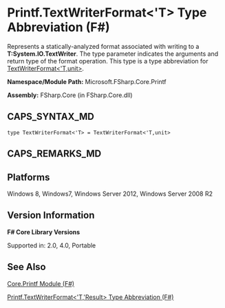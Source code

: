 # Printf.TextWriterFormat<'T> Type Abbreviation (F#)

Represents a statically-analyzed format associated with writing to a **T:System.IO.TextWriter**. The type parameter indicates the arguments and return type of the format operation. This type is a type abbreviation for [TextWriterFormat&lt;'T,unit&gt;](http://msdn.microsoft.com/en-us/library/869f361a-8789-4c2d-acfc-38adec848c68).

**Namespace/Module Path:** Microsoft.FSharp.Core.Printf

**Assembly:** FSharp.Core (in FSharp.Core.dll)


## CAPS_SYNTAX_MD

```
type TextWriterFormat<'T> = TextWriterFormat<'T,unit>
```

## CAPS_REMARKS_MD

## Platforms
Windows 8, Windows7, Windows Server 2012, Windows Server 2008 R2


## Version Information
**F# Core Library Versions**

Supported in: 2.0, 4.0, Portable




## See Also
[Core.Printf Module &#40;F&#35;&#41;](Core.Printf+Module+%28F%23%29.md)

[Printf.TextWriterFormat&#60;'T,'Result&#62; Type Abbreviation &#40;F&#35;&#41;](Printf.TextWriterFormat+%27T%2C%27Result+Type+Abbreviation+%28F%23%29.md)

